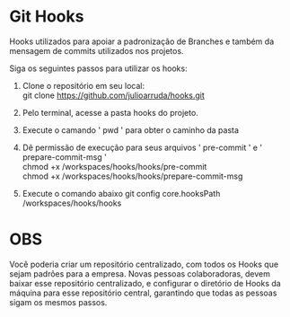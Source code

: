 # Git Hooks

Hooks utilizados para apoiar a padronização de Branches e também da mensagem de commits utilizados nos projetos.

Siga os seguintes passos para utilizar os hooks:

1) Clone o repositório em seu local: <br />
git clone https://github.com/julioarruda/hooks.git

2) Pelo terminal, acesse a pasta hooks do projeto. 
3) Execute o camando ' pwd ' para obter o caminho da pasta 
4) Dê permissão de execução para seus arquivos ' pre-commit ' e ' prepare-commit-msg '  <br />
chmod +x /workspaces/hooks/hooks/pre-commit <br />
chmod +x /workspaces/hooks/hooks/prepare-commit-msg 

5) Execute o comando abaixo
git config core.hooksPath /workspaces/hooks/hooks

# OBS

Você poderia criar um repositório centralizado, com todos os Hooks que sejam padrões para a empresa. Novas pessoas colaboradoras, devem baixar esse repositório centralizado, e configurar o diretório de Hooks da máquina para esse repositório central, garantindo que todas as pessoas sigam os mesmos passos.
